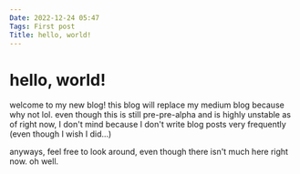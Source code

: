 ```yaml
---
Date: 2022-12-24 05:47
Tags: First post
Title: hello, world!
---
```


# hello, world!

welcome to my new blog! this blog will replace my medium blog because why not lol. even though this is still pre-pre-alpha and is highly unstable as of right now, I don't mind because I don't write blog posts very frequently (even though I wish I did...)

anyways, feel free to look around, even though there isn't much here right now. oh well.